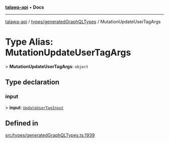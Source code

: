 [**talawa-api**](../../../README.md) • **Docs**

***

[talawa-api](../../../modules.md) / [types/generatedGraphQLTypes](../README.md) / MutationUpdateUserTagArgs

# Type Alias: MutationUpdateUserTagArgs

\> **MutationUpdateUserTagArgs**: `object`

## Type declaration

### input

\> **input**: [`UpdateUserTagInput`](UpdateUserTagInput.md)

## Defined in

[src/types/generatedGraphQLTypes.ts:1939](https://github.com/PalisadoesFoundation/talawa-api/blob/fb5076f344cd74d4e51c692cbc70fc337bf1ac39/src/types/generatedGraphQLTypes.ts#L1939)
